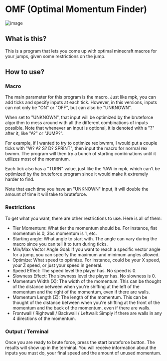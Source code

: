 # OMF (Optimal Momentum Finder)

![image](https://github.com/user-attachments/assets/c5e3a739-04cd-4d8f-8617-b3e39d571213)

## What is this?
This is a program that lets you come up with optimal minecraft macros for your jumps, given some restrictions on the jump.

## How to use?
### Macro
The main parameter for this program is the macro. Just like mpk, you can add ticks and specify inputs at each tick.
However, in this versions, inputs can not only be "ON" or "OFF", but can also be "UNKNOWN".

When set to "UNKNOWN", that input will be optimized by the bruteforce algorithm to mess around with all the different
combinations of inputs possible. Note that whenever an input is optional, it is denoted with a "?" after it, like "A?" or "JUMP?".

For example, if I wanted to try to optimize rex bwmm, I would put a couple ticks with "W? A? S? D? SPRINT", then input the macro for normal rex bwmm.
The program will then try a bunch of starting combinations until it utilizes most of the momentum.

Each tick also has a "TURN" value, just like the YAW in mpk, which can't be optimized by the bruteforce program since it would make it extremely harder to find.

Note that each time you have an "UNKNOWN" input, it will double the amount of time it will take to bruteforce.

### Restrictions
To get what you want, there are other restrictions to use. Here is all of them:

- Tier Momentum: What tier the momentum should be. For instance, flat momentum is 0, 3bc momentum is 1, etc.
- Starting angle: What angle to start with. The angle can vary during the macro since you can tell it to  turn during ticks.
- Min/Max Vector Angle Goal: If you want to reach a specific vector angle for a jump, you can specify the maximum and minimum angles allowed.
- Optimize: What speed to optimize. For instance, could be your X speed, your Z speed, or just your speed in general.
- Speed Effect: The speed level the player has. No speed is 0.
- Slowness Effect: The slowness level the player has. No slowness is 0.
- Momentum Width (X): The width of the momentum. This can be thought of the distance between when you're shifting at the left of the momentum and the right of the momentum, even if there are walls.
- Momentum Length (Z): The length of the momentum. This can be thought of the distance between when you're shifting at the front of the momentum and the back of the momentum, even if there are walls.
- Frontwall / Rightwall / Backwall / Leftwall: Simply if there are walls in any 4 directions of the momentum.

### Output / Terminal
Once you are ready to brute force, press the start bruteforce button. The results will show up in the terminal.
You will receive information about the inputs you must do, your final speed and the amount of unused momentum.
